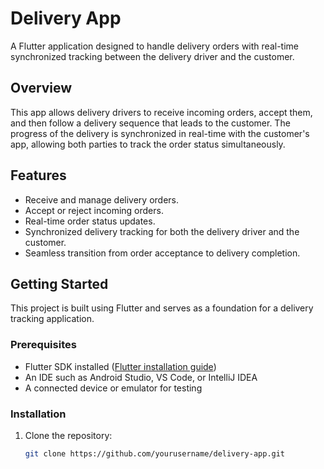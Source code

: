# Delivery App

A Flutter application designed to handle delivery orders with real-time synchronized tracking between the delivery driver and the customer.

## Overview

This app allows delivery drivers to receive incoming orders, accept them, and then follow a delivery sequence that leads to the customer. The progress of the delivery is synchronized in real-time with the customer's app, allowing both parties to track the order status simultaneously.

## Features

- Receive and manage delivery orders.
- Accept or reject incoming orders.
- Real-time order status updates.
- Synchronized delivery tracking for both the delivery driver and the customer.
- Seamless transition from order acceptance to delivery completion.

## Getting Started

This project is built using Flutter and serves as a foundation for a delivery tracking application.

### Prerequisites

- Flutter SDK installed ([Flutter installation guide](https://docs.flutter.dev/get-started/install))
- An IDE such as Android Studio, VS Code, or IntelliJ IDEA
- A connected device or emulator for testing

### Installation

1. Clone the repository:
   ```bash
   git clone https://github.com/yourusername/delivery-app.git
